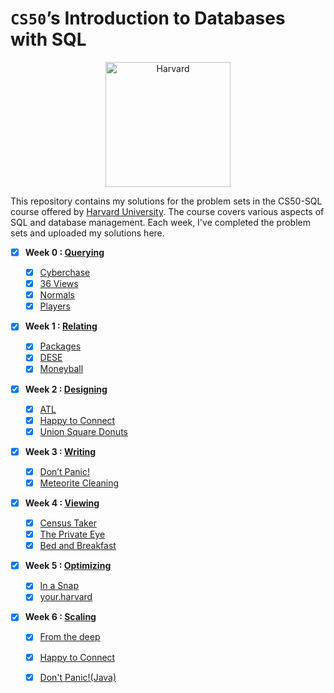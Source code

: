 # `CS50`’s Introduction to Databases with SQL

<div style="text-align: center;">
    <img src="https://www.pngmart.com/files/23/Harvard-Logo-PNG-Picture.png" alt="Harvard" width="200"/>
</div>

This repository contains my solutions for the problem sets in the CS50-SQL course offered by [Harvard University](https://cs50.harvard.edu/sql/2023/). The course covers various aspects of SQL and database management. Each week, I've completed the problem sets and uploaded my solutions here.

- [x] **Week 0 : [Querying](https://cs50.harvard.edu/sql/2024/psets/0/)**

  - [x] [Cyberchase](0-Querying/Cyberchase)
  - [x] [36 Views](0-Querying/36%20Views)
  - [x] [Normals](0-Querying/Normals)
  - [x] [Players](0-Querying/Players)

- [x] **Week 1 : [Relating](https://cs50.harvard.edu/sql/2024/psets/1/)**

  - [x] [Packages](/1-Relating/Packages,%20Please)
  - [x] [DESE](/1-Relating/DESE)
  - [x] [Moneyball](/1-Relating/Moneyball)

- [x] **Week 2 : [Designing](https://cs50.harvard.edu/sql/2024/psets/2/)**

  - [x] [ATL](2-Designing/ATL)
  - [x] [Happy to Connect](2-Designing/Happy%20to%20Connect)
  - [x] [Union Square Donuts](2-Designing/Union%20Square%20Donuts)

- [x] **Week 3 : [Writing](https://cs50.harvard.edu/sql/2024/psets/3/)**
  - [x] [Don’t Panic!](/3-Writing/Dont%20Panic!)
  - [x] [Meteorite Cleaning](/3-Writing/Meteorite%20Cleaning)

- [x] **Week 4 : [Viewing](https://cs50.harvard.edu/sql/2024/psets/4/)**
  - [x] [Census Taker](/4-Viewing/Census%20Taker)
  - [x] [The Private Eye](/4-Viewing/The%20Private%20Eye)
  - [x] [Bed and Breakfast](/4-Viewing/Bed%20and%20Breakfast)

- [x] **Week 5 : [Optimizing](https://cs50.harvard.edu/sql/2024/psets/5/)**
  - [x] [In a Snap](/5-Optimizing/In%20a%20Snap)
  - [x] [your.harvard](/5-Optimizing/your.harvard)

- [x] **Week 6 : [Scaling](https://cs50.harvard.edu/sql/2024/psets/6/)**
  - [x] [From the deep](/6-Scaling/)
  - [x] [Happy to Connect](/6-%20Scaling/Happy%20to%20Connect)
  - [x] [Don't Panic!(Java)](/6-%20Scaling/Don't%20Panic!%20with%20Java)





